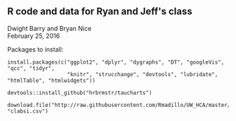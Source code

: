 ## R code and data for Ryan and Jeff's class

Dwight Barry and Bryan Nice  
February 25, 2016  

Packages to install:  
```
install.packages(c("ggplot2", "dplyr", "dygraphs", "DT", "googleVis", "qcc", "tidyr",
                   "knitr", "strucchange", "devtools", "lubridate", "htmlTable", "htmlwidgets"))

devtools::install_github("hrbrmstr/taucharts")

download.file("http://raw.githubusercontent.com/Rmadillo/UW_HCA/master/data/clabsi.csv", "clabsi.csv")


```
